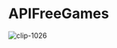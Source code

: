 # APIFreeGames
![clip-1026](https://user-images.githubusercontent.com/96851183/180001587-e1ed1395-8a37-4870-ab9d-bf6384cc943b.gif)
